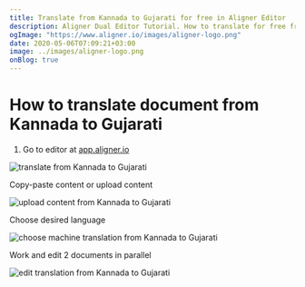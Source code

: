 ```yaml
---
title: Translate from Kannada to Gujarati for free in Aligner Editor
description: Aligner Dual Editor Tutorial. How to translate for free from Kannada to Gujarati. Aligner is multilingual document management platform. 
ogImage: "https://www.aligner.io/images/aligner-logo.png"
date: 2020-05-06T07:09:21+03:00
image: ../images/aligner-logo.png
onBlog: true
---
```


# How to translate document from Kannada to Gujarati

1. Go to editor at [app.aligner.io](https://app.aligner.io "Aligner App web page")

![translate from Kannada to Gujarati](../aligner-blank-editor.png "translate from Kannada to Gujarati")

Copy-paste content or upload content

![upload content from Kannada to Gujarati](../aligner-uploaded-document.png "upload content from Kannada to Gujarati")

Choose desired language

![choose machine translation from Kannada to Gujarati](../aligner-language-dropdown.png "choose machine translation from Kannada to Gujarati")

Work and edit 2 documents in parallel

![edit translation from Kannada to Gujarati](../aligner-double-sitded-editor.png "edit translation from Kannada to Gujarati")

